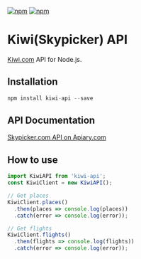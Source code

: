 [![npm](https://img.shields.io/npm/v/kiwi-api.svg)](https://www.npmjs.com/package/kiwi-api)
[![npm](https://img.shields.io/npm/dt/kiwi-api.svg)](https://www.npmjs.com/package/kiwi-api)

Kiwi(Skypicker) API
==========

[Kiwi.com](http://www.kiwi.com/) API for Node.js.

## Installation

```javascript
npm install kiwi-api --save
```

## API Documentation
[Skypicker.com API on Apiary.com](http://docs.skypickerpublicapi.apiary.io/#)

## How to use

```javascript
import KiwiAPI from 'kiwi-api';
const KiwiClient = new KiwiAPI();

// Get places
KiwiClient.places()
  .then(places => console.log(places))
  .catch(error => console.log(error));

// Get flights
KiwiClient.flights()
  .then(flights => console.log(flights))
  .catch(error => console.log(error));
```
